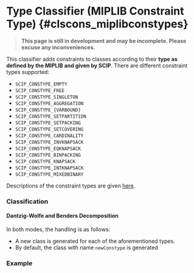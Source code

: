 # Type Classifier (MIPLIB Constraint Type) {#clscons_miplibconstypes}
> **This page is still in development and may be incomplete. Please excuse any inconveniences.**

This classifier adds constraints to classes according to their **type as defined by the MIPLIB and given by SCIP**.
There are different constraint types supported:

 * `SCIP_CONSTYPE_EMPTY`
 * `SCIP_CONSTYPE_FREE`
 * `SCIP_CONSTYPE_SINGLETON`
 * `SCIP_CONSTYPE_AGGREGATION`
 * `SCIP_CONSTYPE_{VARBOUND}`
 * `SCIP_CONSTYPE_SETPARTITION`
 * `SCIP_CONSTYPE_SETPACKING`
 * `SCIP_CONSTYPE_SETCOVERING`
 * `SCIP_CONSTYPE_CARDINALITY`
 * `SCIP_CONSTYPE_INVKNAPSACK`
 * `SCIP_CONSTYPE_EQKNAPSACK`
 * `SCIP_CONSTYPE_BINPACKING`
 * `SCIP_CONSTYPE_KNAPSACK`
 * `SCIP_CONSTYPE_INTKNAPSACK`
 * `SCIP_CONSTYPE_MIXEDBINARY`

Descriptions of the constraint types are given [here](https://miplib.zib.de/statistics.html).

### Classification
#### Dantzig-Wolfe and Benders Decomposition
In both modes, the handling is as follows:
  * A new class is generated for each of the aforementioned types.
  * By default, the class with name `newConstype` is generated

### Example
